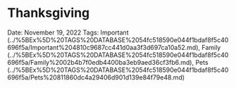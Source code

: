 # Thanksgiving

Date: November 19, 2022
Tags: Important (../%5BEx%5D%20TAGS%20DATABASE%2054fc518590e044f1bdaf8f5c40696f5a/Important%204810c9687cc441d0aa3f3d697ca10a52.md), Family (../%5BEx%5D%20TAGS%20DATABASE%2054fc518590e044f1bdaf8f5c40696f5a/Family%2002b4b7f0edb4400ba3eb9aed36cf3fb6.md), Pets (../%5BEx%5D%20TAGS%20DATABASE%2054fc518590e044f1bdaf8f5c40696f5a/Pets%20811860dc4a29406d901d139e84f79e48.md)